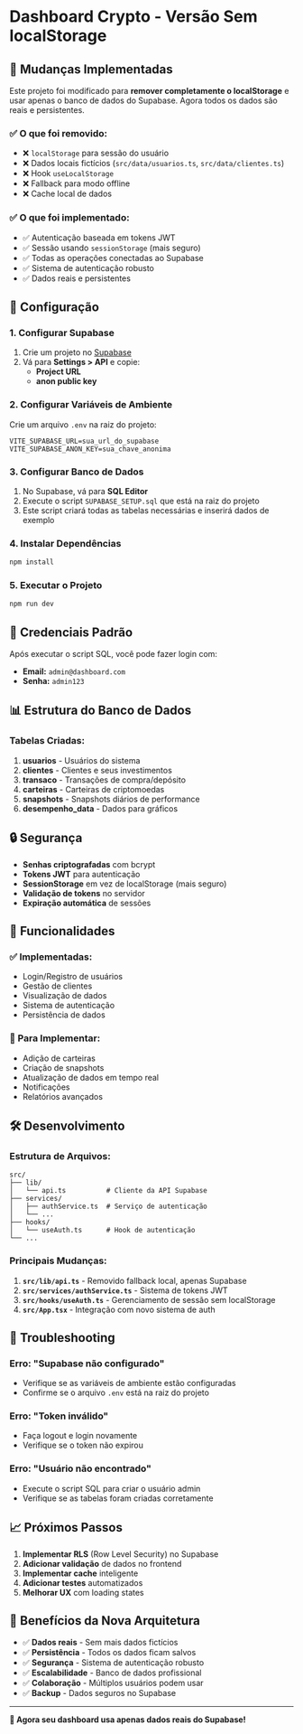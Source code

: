 # Dashboard Crypto - Versão Sem localStorage

## 🚀 Mudanças Implementadas

Este projeto foi modificado para **remover completamente o localStorage** e usar apenas o banco de dados do Supabase. Agora todos os dados são reais e persistentes.

### ✅ O que foi removido:
- ❌ `localStorage` para sessão do usuário
- ❌ Dados locais fictícios (`src/data/usuarios.ts`, `src/data/clientes.ts`)
- ❌ Hook `useLocalStorage`
- ❌ Fallback para modo offline
- ❌ Cache local de dados

### ✅ O que foi implementado:
- ✅ Autenticação baseada em tokens JWT
- ✅ Sessão usando `sessionStorage` (mais seguro)
- ✅ Todas as operações conectadas ao Supabase
- ✅ Sistema de autenticação robusto
- ✅ Dados reais e persistentes

## 🔧 Configuração

### 1. Configurar Supabase

1. Crie um projeto no [Supabase](https://supabase.com)
2. Vá para **Settings > API** e copie:
   - **Project URL**
   - **anon public key**

### 2. Configurar Variáveis de Ambiente

Crie um arquivo `.env` na raiz do projeto:

```env
VITE_SUPABASE_URL=sua_url_do_supabase
VITE_SUPABASE_ANON_KEY=sua_chave_anonima
```

### 3. Configurar Banco de Dados

1. No Supabase, vá para **SQL Editor**
2. Execute o script `SUPABASE_SETUP.sql` que está na raiz do projeto
3. Este script criará todas as tabelas necessárias e inserirá dados de exemplo

### 4. Instalar Dependências

```bash
npm install
```

### 5. Executar o Projeto

```bash
npm run dev
```

## 🔐 Credenciais Padrão

Após executar o script SQL, você pode fazer login com:

- **Email:** `admin@dashboard.com`
- **Senha:** `admin123`

## 📊 Estrutura do Banco de Dados

### Tabelas Criadas:

1. **usuarios** - Usuários do sistema
2. **clientes** - Clientes e seus investimentos
3. **transaco** - Transações de compra/depósito
4. **carteiras** - Carteiras de criptomoedas
5. **snapshots** - Snapshots diários de performance
6. **desempenho_data** - Dados para gráficos

## 🔒 Segurança

- **Senhas criptografadas** com bcrypt
- **Tokens JWT** para autenticação
- **SessionStorage** em vez de localStorage (mais seguro)
- **Validação de tokens** no servidor
- **Expiração automática** de sessões

## 🚀 Funcionalidades

### ✅ Implementadas:
- Login/Registro de usuários
- Gestão de clientes
- Visualização de dados
- Sistema de autenticação
- Persistência de dados

### 🔄 Para Implementar:
- Adição de carteiras
- Criação de snapshots
- Atualização de dados em tempo real
- Notificações
- Relatórios avançados

## 🛠️ Desenvolvimento

### Estrutura de Arquivos:

```
src/
├── lib/
│   └── api.ts          # Cliente da API Supabase
├── services/
│   ├── authService.ts  # Serviço de autenticação
│   └── ...
├── hooks/
│   └── useAuth.ts      # Hook de autenticação
└── ...
```

### Principais Mudanças:

1. **`src/lib/api.ts`** - Removido fallback local, apenas Supabase
2. **`src/services/authService.ts`** - Sistema de tokens JWT
3. **`src/hooks/useAuth.ts`** - Gerenciamento de sessão sem localStorage
4. **`src/App.tsx`** - Integração com novo sistema de auth

## 🔧 Troubleshooting

### Erro: "Supabase não configurado"
- Verifique se as variáveis de ambiente estão configuradas
- Confirme se o arquivo `.env` está na raiz do projeto

### Erro: "Token inválido"
- Faça logout e login novamente
- Verifique se o token não expirou

### Erro: "Usuário não encontrado"
- Execute o script SQL para criar o usuário admin
- Verifique se as tabelas foram criadas corretamente

## 📈 Próximos Passos

1. **Implementar RLS** (Row Level Security) no Supabase
2. **Adicionar validação** de dados no frontend
3. **Implementar cache** inteligente
4. **Adicionar testes** automatizados
5. **Melhorar UX** com loading states

## 🎯 Benefícios da Nova Arquitetura

- ✅ **Dados reais** - Sem mais dados fictícios
- ✅ **Persistência** - Todos os dados ficam salvos
- ✅ **Segurança** - Sistema de autenticação robusto
- ✅ **Escalabilidade** - Banco de dados profissional
- ✅ **Colaboração** - Múltiplos usuários podem usar
- ✅ **Backup** - Dados seguros no Supabase

---

**🎉 Agora seu dashboard usa apenas dados reais do Supabase!** 